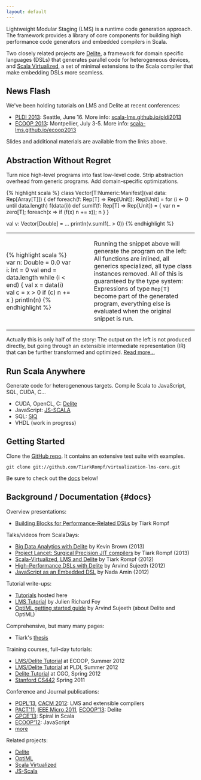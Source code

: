 ```yaml
---
layout: default
---
```



Lightweight Modular Staging (LMS) is a runtime code generation
approach. The framework provides a library of core components for
building high performance code generators and embedded compilers in
Scala.

Two closely related projects are [Delite](http://stanford-ppl.github.com/Delite/), 
a framework for domain specific languages (DSLs) that generates parallel 
code for heterogeneous devices, and [Scala Virtualized](https://github.com/tiarkrompf/scala-virtualized/wiki), 
a set of minimal extensions to the Scala compiler that make embedding 
DSLs more seamless.

## News Flash

We've been holding tutorials on LMS and Delite at recent conferences:

- [PLDI 2013](http://pldi2013.ucombinator.org): Seattle, June 16. More info: 
  [scala-lms.github.io/pldi2013](pldi2013/index.html) 
- [ECOOP 2013](http://www.lirmm.fr/ecoop13/): Montpellier, July 3-5. More info: 
  [scala-lms.github.io/ecoop2013](ecoop2013/index.html)

Slides and additional materials are available from the links above.

## Abstraction Without Regret

Turn nice high-level programs into fast low-level code. Strip abstraction overhead from generic programs. Add domain-specific optimizations.

{% highlight scala %}
class Vector[T:Numeric:Manifest](val data: Rep[Array[T]]) {
  def foreach(f: Rep[T] => Rep[Unit]): Rep[Unit] =
    for (i <- 0 until data.length) f(data(i))
  def sumIf(f: Rep[T] => Rep[Unit]) = { 
    var n = zero[T]; foreach(x => if (f(x) n += x)); n }
}

val v: Vector[Double] = ...
println(v.sumIf(_ > 0))
{% endhighlight %}

<!-- TODO: use grid-based css style file -->

<table style="border: 0px;">
<tr>
<td markdown="1" style="border: 0px; padding-left: 0px;">
{% highlight scala %}
var n: Double = 0.0
var i: Int = 0
val end = data.length
while (i < end) {
  val x = data(i)
  val c = x > 0
  if (c) n += x
}
println(n)
{% endhighlight %}

</td>
<td markdown="1" style="border:0px;padding-left:50px;">

Running the snippet above will generate the program on the left: All functions are inlined, 
all generics specialized, all type class instances removed.
All of this is guaranteed by the type system: Expressions of type `Rep[T]` become
part of the generated program, everything else is evaluated when the original
snippet is run. 

</td>
</tr>
</table>

Actually this is only half of the story: The output on the left is not produced
directly, but going through an extensible intermediate representation (IR) that
can be further transformed and optimized.
[Read more...](#docs)


## Run Scala Anywhere

Generate code for heterogenenous targets. Compile Scala to JavaScript, SQL, CUDA, C...

* CUDA, OpenCL, C: [Delite](http://stanford-ppl.github.com/Delite/)
* JavaScript: [JS-SCALA](https://github.com/js-scala/js-scala)
* SQL: [SIQ](http://code.google.com/p/scala-integrated-query/)
* VHDL (work in progress)


## Getting Started

Clone the [GitHub repo](http://github.com/TiarkRompf/virtualization-lms-core). It contains an extensive test suite with examples.

    git clone git://github.com/TiarkRompf/virtualization-lms-core.git

Be sure to check out the [docs](#docs) below!

## Background / Documentation {#docs}

Overview presentations:

* [Building Blocks for Performance-Related DSLs](http://ppl.stanford.edu/papers/dsl11-rompf-slides.pdf) by Tiark Rompf

Talks/videos from ScalaDays:

* [Big Data Analytics with Delite](http://parleys.com/play/51c2ddefe4b0ed877035684c/chapter0/about) by Kevin Brown (2013)
* [Project Lancet: Surgical Precision JIT compilers](http://parleys.com/play/51c19f0be4b0ed877035681e/chapter0/about) by Tiark Rompf (2013)
* [Scala-Virtualized, LMS and Delite](http://skillsmatter.com/podcast/scala/high-level-high-performance-programming-with-scala-virtualized-lms-and-delite) by Tiark Rompf (2012)
* [High-Performance DSLs with Delite](http://skillsmatter.com/podcast/scala/high-performance-dsl-delite) by Arvind Sujeeth (2012)
* [JavaScript as an Embedded DSL](http://skillsmatter.com/podcast/agile-testing/javascript-embedded-dsl-scala) by Nada Amin (2012)


Tutorial write-ups:

* [Tutorials](http://scala-lms.github.io/tutorials) hosted here
* [LMS Tutorial](https://github.com/julienrf/lms-tutorial/wiki) by Julien Richard Foy
* [OptiML getting started guide](http://stanford-ppl.github.com/Delite/optiml/getting_started.html) by Arvind Sujeeth (about Delite and OptiML)

Comprehensive, but many many pages: 

* Tiark's [thesis](http://lampwww.epfl.ch/~rompf/thesis_120716.pdf)

Training courses, full-day tutorials:

* [LMS/Delite Tutorial](http://scala-lms.github.io/ecoop2013) at ECOOP, Summer 2012
* [LMS/Delite Tutorial](http://scala-lms.github.io/pldi2013) at PLDI, Summer 2012
* [Delite Tutorial](http://cgo2012.hyperdsls.org) at CGO, Spring 2012
* [Stanford CS442](http://www.stanford.edu/class/cs442/) Spring 2011


Conference and Journal publications:

* [POPL'13](http://ppl.stanford.edu/papers/popl13_rompf.pdf), 
  [CACM 2012](): LMS and extensible compilers
* [PACT'11](), [IEEE Micro 2011](), [ECOOP'13](): Delite
* [GPCE'13](): Spiral in Scala
* [ECOOP'12](): JavaScript
* [more](publications.html)


Related projects:

* [Delite](http://stanford-ppl.github.com/Delite/)
* [OptiML](http://stanford-ppl.github.com/Delite/optiml/index.html)
* [Scala Virtualized](https://github.com/tiarkrompf/scala-virtualized/wiki)
* [JS-Scala](https://github.com/js-scala/js-scala)

<!-- http://www.infoq.com/interviews/amin-scala -->
